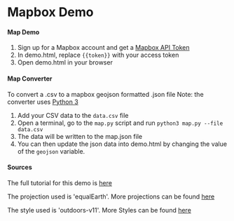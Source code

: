 # Mapbox Demo

#### Map Demo

1. Sign up for a Mapbox account and get a [Mapbox API Token](https://docs.mapbox.com/help/getting-started/access-tokens/)
2. In demo.html, replace `{{token}}` with your access token
3. Open demo.html in your browser

#### Map Converter

To convert a .csv to a mapbox geojson formatted .json file 
Note: the converter uses [Python 3](https://www.python.org/)

1. Add your CSV data to the `data.csv` file
2. Open a terminal, go to the `map.py` script and run `python3 map.py --file data.csv`
3. The data will be written to the map.json file
4. You can then update the json data into demo.html by changing the value of the `geojson` variable.

#### Sources

The full tutorial for this demo is [here](https://docs.mapbox.com/help/tutorials/custom-markers-gl-js/)

The projection used is 'equalEarth'. More projections can be found [here](https://docs.mapbox.com/mapbox-gl-js/guides/projections/)

The style used is 'outdoors-v11'. More Styles can be found [here](https://docs.mapbox.com/api/maps/styles/)
